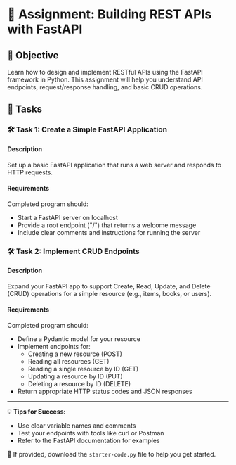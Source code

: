 # 📘 Assignment: Building REST APIs with FastAPI

## 🎯 Objective

Learn how to design and implement RESTful APIs using the FastAPI framework in Python. This assignment will help you understand API endpoints, request/response handling, and basic CRUD operations.

## 📝 Tasks

### 🛠️ Task 1: Create a Simple FastAPI Application

#### Description
Set up a basic FastAPI application that runs a web server and responds to HTTP requests.

#### Requirements
Completed program should:

- Start a FastAPI server on localhost
- Provide a root endpoint ("/") that returns a welcome message
- Include clear comments and instructions for running the server


### 🛠️ Task 2: Implement CRUD Endpoints

#### Description
Expand your FastAPI app to support Create, Read, Update, and Delete (CRUD) operations for a simple resource (e.g., items, books, or users).

#### Requirements
Completed program should:

- Define a Pydantic model for your resource
- Implement endpoints for:
  - Creating a new resource (POST)
  - Reading all resources (GET)
  - Reading a single resource by ID (GET)
  - Updating a resource by ID (PUT)
  - Deleting a resource by ID (DELETE)
- Return appropriate HTTP status codes and JSON responses

---

💡 **Tips for Success:**
- Use clear variable names and comments
- Test your endpoints with tools like curl or Postman
- Refer to the FastAPI documentation for examples

🚀 If provided, download the `starter-code.py` file to help you get started.
